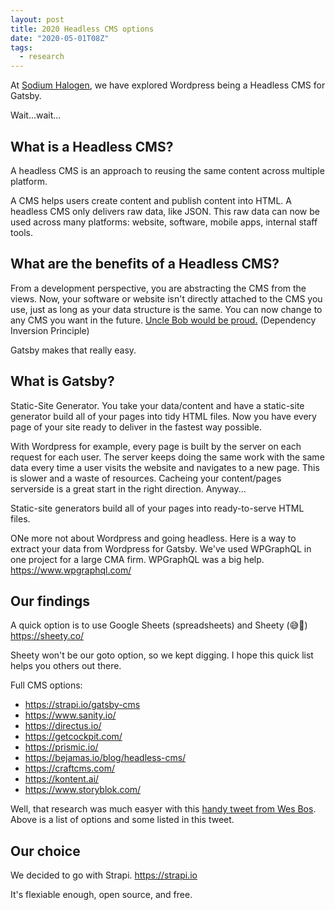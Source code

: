 ```yaml
---
layout: post
title: 2020 Headless CMS options
date: "2020-05-01T08Z"
tags:
  - research
---
```


At [Sodium Halogen](https://sodiumhalogen.com?ref=csio), we have explored Wordpress being a Headless CMS for Gatsby.

Wait...wait...

## What is a Headless CMS?

A headless CMS is an approach to reusing the same content across multiple platform.

A CMS helps users create content and publish content into HTML. A headless CMS only delivers raw data, like JSON. This raw data can now be used across many platforms: website, software, mobile apps, internal staff tools.

## What are the benefits of a Headless CMS?

From a development perspective, you are abstracting the CMS from the views. Now, your software or website isn't directly attached to the CMS you use, just as long as your data structure is the same. You can now change to any CMS you want in the future. [Uncle Bob would be proud.](https://blog.cleancoder.com/uncle-bob/2016/01/04/ALittleArchitecture.html) (Dependency Inversion Principle)

Gatsby makes that really easy.

## What is Gatsby?

Static-Site Generator. You take your data/content and have a static-site generator build all of your pages into tidy HTML files. Now you have every page of your site ready to deliver in the fastest way possible.

With Wordpress for example, every page is built by the server on each request for each user. The server keeps doing the same work with the same data every time a user visits the website and navigates to a new page. This is slower and a waste of resources. Cacheing your content/pages serverside is a great start in the right direction. Anyway...

Static-site generators build all of your pages into ready-to-serve HTML files.

ONe more not about Wordpress and going headless. Here is a way to extract your data from Wordpress for Gatsby. We've used WPGraphQL in one project for a large CMA firm. WPGraphQL was a big help.
https://www.wpgraphql.com/

## Our findings

A quick option is to use Google Sheets (spreadsheets) and Sheety (😅💩)
https://sheety.co/

Sheety won't be our goto option, so we kept digging. I hope this quick list helps you others out there.

Full CMS options:

- https://strapi.io/gatsby-cms
- https://www.sanity.io/
- https://directus.io/
- https://getcockpit.com/
- https://prismic.io/
- https://bejamas.io/blog/headless-cms/
- https://craftcms.com/
- https://kontent.ai/
- https://www.storyblok.com/

<!-- really cool https://prismic.io/progress -->

Well, that research was much easyer with this [handy tweet from Wes Bos](https://twitter.com/wesbos/status/1254772936935739393). Above is a list of options and some listed in this tweet.

## Our choice

We decided to go with Strapi.
https://strapi.io

It's flexiable enough, open source, and free.
